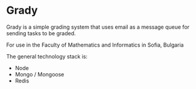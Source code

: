# Grady

Grady is a simple grading system that uses email as a message queue for sending tasks to be graded.

For use in the Faculty of Mathematics and Informatics in Sofia, Bulgaria

The general technology stack is:

* Node
* Mongo / Mongoose
* Redis
